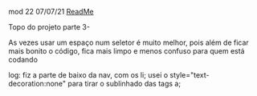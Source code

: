 mod 22                                              07/07/21
[ReadMe](../../ReadMe.md)

Topo do projeto parte 3-

As vezes usar um espaço num seletor é muito melhor, pois
além de ficar mais bonito o código, fica mais limpo
e menos confuso para quem está codando

log:
    fiz a parte de baixo da nav, com os li;
    usei o style="text-decoration:none" para
    tirar o sublinhado das tags a;